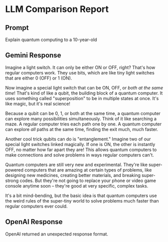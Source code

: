 # LLM Comparison Report

## Prompt
Explain quantum computing to a 10-year-old
## Gemini Response
Imagine a light switch. It can only be either ON or OFF, right?  That's how regular computers work.  They use bits, which are like tiny light switches that are either 0 (OFF) or 1 (ON).

Now imagine a special light switch that can be ON, OFF, or *both at the same time*!  That's kind of like a qubit, the building block of a quantum computer.  It uses something called "superposition" to be in multiple states at once.  It's like magic, but it's real science!

Because a qubit can be 0, 1, or both at the same time, a quantum computer can explore many possibilities simultaneously.  Think of it like searching a maze. A regular computer tries each path one by one. A quantum computer can explore *all* paths at the same time, finding the exit much, much faster.

Another cool trick qubits can do is "entanglement."  Imagine two of our special light switches linked magically. If one is ON, the other is instantly OFF, no matter how far apart they are!  This allows quantum computers to make connections and solve problems in ways regular computers can't.

Quantum computers are still very new and experimental. They're like super-powered computers that are amazing at certain types of problems, like designing new medicines, creating better materials, and breaking super-strong codes.  But they're not going to replace your phone or video game console anytime soon – they're good at very specific, complex tasks.

It's a bit mind-bending, but the basic idea is that quantum computers use the weird rules of the super-tiny world to solve problems much faster than regular computers ever could.


## OpenAI Response
OpenAI returned an unexpected response format.

